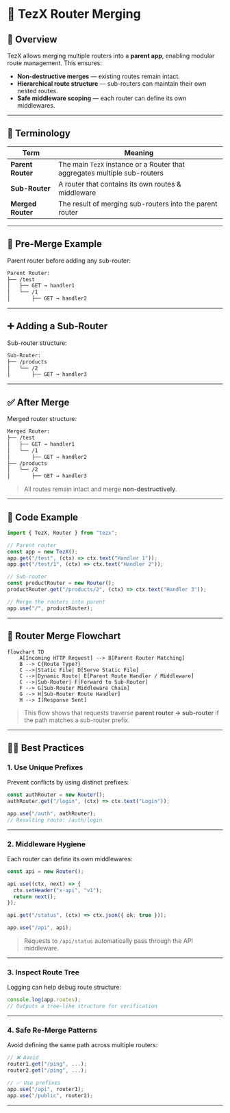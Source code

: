 # 🔀 **TezX Router Merging**

## 📘 Overview

TezX allows merging multiple routers into a **parent app**, enabling modular route management. This ensures:

* **Non-destructive merges** — existing routes remain intact.
* **Hierarchical route structure** — sub-routers can maintain their own nested routes.
* **Safe middleware scoping** — each router can define its own middlewares.

---

## 🧭 Terminology

| Term              | Meaning                                                                   |
| ----------------- | ------------------------------------------------------------------------- |
| **Parent Router** | The main `TezX` instance or a Router that aggregates multiple sub-routers |
| **Sub-Router**    | A router that contains its own routes & middleware                        |
| **Merged Router** | The result of merging sub-routers into the parent router                  |

---

## 📂 Pre-Merge Example

Parent router before adding any sub-router:

```bash
Parent Router:
├── /test
│   ├── GET → handler1
│   └── /1
│       ├── GET → handler2
```

---

## ➕ Adding a Sub-Router

Sub-router structure:

```bash
Sub-Router:
├── /products
│   └── /2
│       ├── GET → handler3
```

---

## ✅ After Merge

Merged router structure:

```bash
Merged Router:
├── /test
│   ├── GET → handler1
│   └── /1
│       ├── GET → handler2
├── /products
│   └── /2
│       ├── GET → handler3
```

> All routes remain intact and merge **non-destructively**.

---

## 🧪 Code Example

```ts
import { TezX, Router } from "tezx";

// Parent router
const app = new TezX();
app.get("/test", (ctx) => ctx.text("Handler 1"));
app.get("/test/1", (ctx) => ctx.text("Handler 2"));

// Sub-router
const productRouter = new Router();
productRouter.get("/products/2", (ctx) => ctx.text("Handler 3"));

// Merge the routers into parent
app.use("/", productRouter);
```

---

## 🔄 Router Merge Flowchart

```mermaid
flowchart TD
    A[Incoming HTTP Request] --> B[Parent Router Matching]
    B --> C{Route Type?}
    C -->|Static File| D[Serve Static File]
    C -->|Dynamic Route| E[Parent Route Handler / Middleware]
    C -->|Sub-Router| F[Forward to Sub-Router]
    F --> G[Sub-Router Middleware Chain]
    G --> H[Sub-Router Route Handler]
    H --> I[Response Sent]
```

> This flow shows that requests traverse **parent router → sub-router** if the path matches a sub-router prefix.

---

## 🧑‍💻 Best Practices

### 1. **Use Unique Prefixes**

Prevent conflicts by using distinct prefixes:

```ts
const authRouter = new Router();
authRouter.get("/login", (ctx) => ctx.text("Login"));

app.use("/auth", authRouter);
// Resulting route: /auth/login
```

---

### 2. **Middleware Hygiene**

Each router can define its own middlewares:

```ts
const api = new Router();

api.use((ctx, next) => {
  ctx.setHeader("x-api", "v1");
  return next();
});

api.get("/status", (ctx) => ctx.json({ ok: true }));

app.use("/api", api);
```

> Requests to `/api/status` automatically pass through the API middleware.

---

### 3. **Inspect Route Tree**

Logging can help debug route structure:

```ts
console.log(app.routes);
// Outputs a tree-like structure for verification
```

---

### 4. **Safe Re-Merge Patterns**

Avoid defining the same path across multiple routers:

```ts
// ❌ Avoid
router1.get("/ping", ...);
router2.get("/ping", ...);

// ✅ Use prefixes
app.use("/api", router1);
app.use("/public", router2);
```

---
